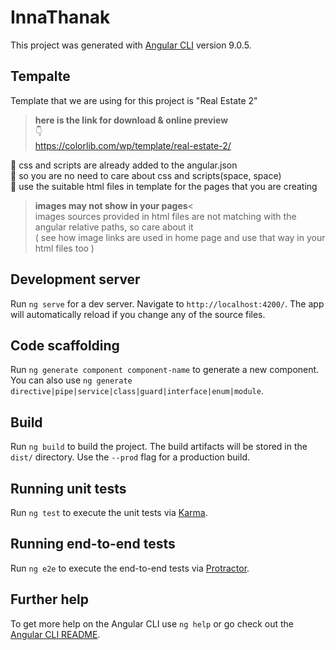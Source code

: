 # InnaThanak

This project was generated with [Angular CLI](https://github.com/angular/angular-cli) version 9.0.5.

## Tempalte

Template that we are using for this project is "Real Estate 2"
>**here is the link for download & online preview**  
                   👇  
https://colorlib.com/wp/template/real-estate-2/  

🔘 css and scripts are already added to the angular.json  
🔘 so you are no need to care about css and scripts(space, space)  
🔘 use the suitable html files in template for the pages that you are creating  

>**images may not show in your pages**<  
images sources provided in html files are not matching with the angular relative paths, so care about it  
( see how image links are used in home page and use that way in your html files too )

## Development server

Run `ng serve` for a dev server. Navigate to `http://localhost:4200/`. The app will automatically reload if you change any of the source files.

## Code scaffolding

Run `ng generate component component-name` to generate a new component. You can also use `ng generate directive|pipe|service|class|guard|interface|enum|module`.

## Build

Run `ng build` to build the project. The build artifacts will be stored in the `dist/` directory. Use the `--prod` flag for a production build.

## Running unit tests

Run `ng test` to execute the unit tests via [Karma](https://karma-runner.github.io).

## Running end-to-end tests

Run `ng e2e` to execute the end-to-end tests via [Protractor](http://www.protractortest.org/).

## Further help

To get more help on the Angular CLI use `ng help` or go check out the [Angular CLI README](https://github.com/angular/angular-cli/blob/master/README.md).
